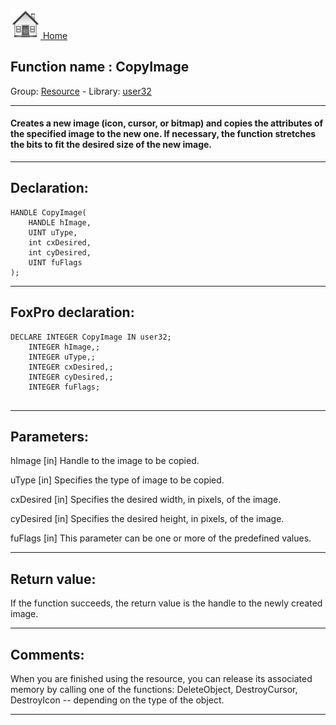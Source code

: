 [<img src="../../images/home.png"> Home ](https://github.com/VFPX/Win32API)  

## Function name : CopyImage
Group: [Resource](../../functions_group.md#Resource)  -  Library: [user32](../../../libraries.md#user32)  
***  


#### Creates a new image (icon, cursor, or bitmap) and copies the attributes of the specified image to the new one. If necessary, the function stretches the bits to fit the desired size of the new image.
***  


## Declaration:
```foxpro  
HANDLE CopyImage(
	HANDLE hImage,
	UINT uType,
	int cxDesired,
	int cyDesired,
	UINT fuFlags
);  
```  
***  


## FoxPro declaration:
```foxpro  
DECLARE INTEGER CopyImage IN user32;
	INTEGER hImage,;
	INTEGER uType,;
	INTEGER cxDesired,;
	INTEGER cyDesired,;
	INTEGER fuFlags;
  
```  
***  


## Parameters:
hImage
[in] Handle to the image to be copied. 

uType
[in] Specifies the type of image to be copied. 

cxDesired
[in] Specifies the desired width, in pixels, of the image. 

cyDesired
[in] Specifies the desired height, in pixels, of the image.

fuFlags
[in] This parameter can be one or more of the predefined values.   
***  


## Return value:
If the function succeeds, the return value is the handle to the newly created image.  
***  


## Comments:
When you are finished using the resource, you can release its associated memory by calling one of the functions: DeleteObject, DestroyCursor, DestroyIcon -- depending on the type of the object.  
  
***  

